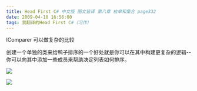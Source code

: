 ```yaml
---
title: Head First C# 中文版 图文皆译 第八章 枚举和集合 page332
date: 2009-04-10 16:56:00
tags: 我翻译的Head First C#（习作）
---
```

IComparer  可以做复杂的比较

创建一个单独的类来给鸭子排序的一个好处就是你可以在其中构建更复杂的逻辑--你可以向其中添加一些成员来帮助决定列表如何排序。

![](https://p-blog.csdn.net/images/p_blog_csdn_net/cuipengfei1/EntryImages/20090410/2009-04-10_16-38-40.jpg)

![](https://p-blog.csdn.net/images/p_blog_csdn_net/cuipengfei1/EntryImages/20090410/2009-04-10_16-49-34.jpg)



